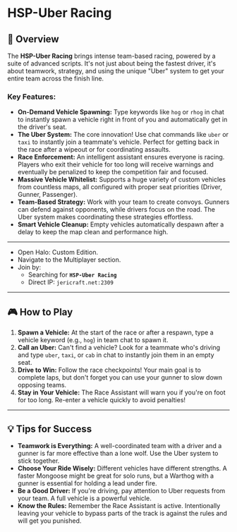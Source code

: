 # HSP-Uber Racing

## 📝 Overview

The **HSP-Uber Racing** brings intense team-based racing, powered by a suite of advanced scripts. It's not just about being the fastest driver, it's about teamwork, strategy, and using the unique "Uber" system to get your entire team across the finish line.

### Key Features:

*   **On-Demand Vehicle Spawning:** Type keywords like `hog` or `rhog` in chat to instantly spawn a vehicle right in front of you and automatically get in the driver's seat.
*   **The Uber System:** The core innovation! Use chat commands like `uber` or `taxi` to instantly join a teammate's vehicle. Perfect for getting back in the race after a wipeout or for coordinating assaults.
*   **Race Enforcement:** An intelligent assistant ensures everyone is racing. Players who exit their vehicle for too long will receive warnings and eventually be penalized to keep the competition fair and focused.
*   **Massive Vehicle Whitelist:** Supports a huge variety of custom vehicles from countless maps, all configured with proper seat priorities (Driver, Gunner, Passenger).
*   **Team-Based Strategy:** Work with your team to create convoys. Gunners can defend against opponents, while drivers focus on the road. The Uber system makes coordinating these strategies effortless.
*   **Smart Vehicle Cleanup:** Empty vehicles automatically despawn after a delay to keep the map clean and performance high.

---

*   Open Halo: Custom Edition.
*   Navigate to the Multiplayer section.
*   Join by:
    *   Searching for **`HSP-Uber Racing`**
    *   Direct IP: `jericraft.net:2309`

---

## 🎮 How to Play

1.  **Spawn a Vehicle:** At the start of the race or after a respawn, type a vehicle keyword (e.g., `hog`) in team chat to spawn it.
2.  **Call an Uber:** Can't find a vehicle? Look for a teammate who's driving and type `uber`, `taxi`, or `cab` in chat to instantly join them in an empty seat.
3.  **Drive to Win:** Follow the race checkpoints! Your main goal is to complete laps, but don't forget you can use your gunner to slow down opposing teams.
4.  **Stay in Your Vehicle:** The Race Assistant will warn you if you're on foot for too long. Re-enter a vehicle quickly to avoid penalties!

---

## 💡 Tips for Success

*   **Teamwork is Everything:** A well-coordinated team with a driver and a gunner is far more effective than a lone wolf. Use the Uber system to stick together.
*   **Choose Your Ride Wisely:** Different vehicles have different strengths. A faster Mongoose might be great for solo runs, but a Warthog with a gunner is essential for holding a lead under fire.
*   **Be a Good Driver:** If you're driving, pay attention to Uber requests from your team. A full vehicle is a powerful vehicle.
*   **Know the Rules:** Remember the Race Assistant is active. Intentionally leaving your vehicle to bypass parts of the track is against the rules and will get you punished.